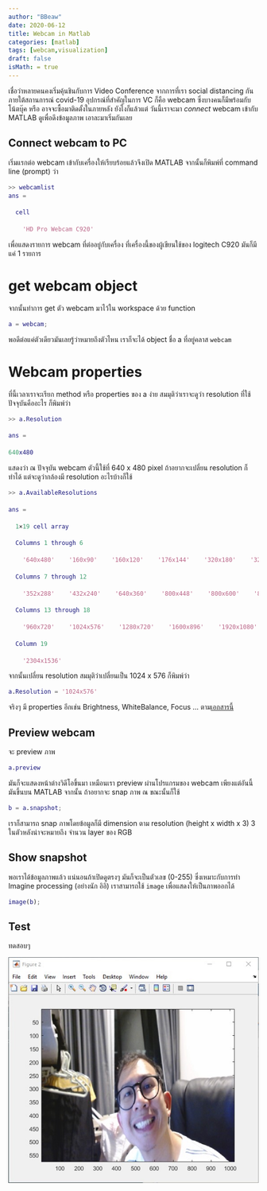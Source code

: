 ```yaml
---
author: "BBeaw"
date: 2020-06-12
title: Webcam in Matlab 
categories: [matlab]
tags: [webcam,visualization]
draft: false
isMath: = true
---
```


เชื่อว่าหลายคนคงเริ่มคุ้นชินกับการ Video Conference จากการที่เรา social distancing กันภายใต้สถานการณ์ covid-19 อุปกรณ์ที่สำคัญในการ VC ก็คือ webcam ซึ่งบางคนก็มีพร้อมกับโน้ตบุ๊ค หรือ อาจจะซื้อมาติดตั้งในภายหลัง ยังไงก็แล้วแต่ วันนี้เราจะมา *connect* webcam เข้ากับ MATLAB ดูเพื่อดึงข้อมูลภาพ เอาละมาเริ่มกันเลย   
## Connect webcam to PC
เริ่มแรกต่อ webcam เข้ากับเครื่องให้เรียบร้อยแล้วจึงเปิด MATLAB จากนั้นก็พิมพ์ที่ command line (prompt) ว่า
```MATLAB
>> webcamlist
ans =

  cell

    'HD Pro Webcam C920'
```
เพื่อแสดงรายการ webcam ที่ต่ออยู่กับเครื่อง ที่เครื่องนี้ของผู้เขียนใช้ของ logitech C920 มันก็มีแค่ 1 รายการ

# get webcam object
จากนั้นทำการ get ตัว webcam มาไว้ใน workspace ด้วย function 

```MATLAB
a = webcam;
```
พอดีต่อแค่ตัวเดียวมันเลยรู้ว่าหมายถึงตัวไหน เราก็จะได้ object ชื่อ a ที่อยู่คลาส `webcam`

# Webcam properties
ที่นี้เวลาเราจะเรียก method หรือ properties ของ a ง่าย สมมุติว่าเราจะดูว่า resolution ที่ใช้ปัจจุบันคืออะไร ก็พิมพ์ว่า

```MATLAB
>> a.Resolution

ans =

640x480
```
แสดงว่า ณ ปัจจุบัน webcam ตัวนี้ใช้ที่ 640 x 480 pixel 
ถ้าอยากจะเปลี่ยน resolution ก็ทำได้ แต่จะดูว่ากล้องมี resolution อะไรบ้างก็ใช้

```MATLAB
>> a.AvailableResolutions

ans =

  1×19 cell array

  Columns 1 through 6

    '640x480'    '160x90'    '160x120'    '176x144'    '320x180'    '320x240'

  Columns 7 through 12

    '352x288'    '432x240'    '640x360'    '800x448'    '800x600'    '864x480'

  Columns 13 through 18

    '960x720'    '1024x576'    '1280x720'    '1600x896'    '1920x1080'    '2304x1296'

  Column 19

    '2304x1536'

```
จากนั้นเปลี่ยน resolution สมมุติว่าเปลี่ยนเป็น 1024 x 576 ก็พิมพ์ว่า
```MATLAB
a.Resolution = '1024x576'
```
จริงๆ มี properties อีกเช่น  Brightness, WhiteBalance, Focus ... ตาม[เอกสารนี้](https://www.mathworks.com/help/supportpkg/usbwebcams/ug/set-properties-for-webcam-acquisition.html)

## Preview webcam
จะ preview ภาพ
```MATLAB
a.preview
```
มันก็จะแสดงหน้าต่างวิดีโอขึ้นมา เหมือนเรา preview ผ่านโปรแกรมของ webcam เพียงแต่อันนี้มันขึ้นบน MATLAB จากนั้น
ถ้าอยากจะ snap ภาพ ณ ขณะนั้นก็ใช้

```MATLAB
b = a.snapshot;
```
เราก็สามารถ snap ภาพโดยข้อมูลก็มี dimension ตาม resolution (height x width x 3) 3 ในตัวหลังน่าจะหมายถึง จำนวน layer ของ RGB 

## Show snapshot
พอเราได้ข้อมูลภาพแล้ว แน่นอนถ้าเปิดดูตรงๆ มันก็จะเป็นตัวเลข (0-255) ซึ่งเหมาะกับการทำ Imagine processing (อย่างนัก อิอิ) เราสามารถใช้ `image` เพื่อแสดงให้เป็นภาพออกได้

```MATLAB
image(b);
```

## Test

ทดสอบๆ 

![snapshot_me](/static/mfiles/EP8_preview.jpg)
